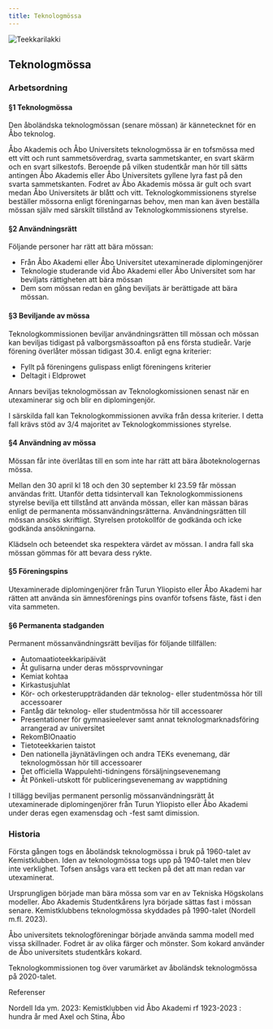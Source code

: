 ```yaml
---
title: Teknologmössa
---
```

![Teekkarilakki](/teekkarihattu.jpg)

## Teknologmössa

### Arbetsordning

#### §1 Teknologmössa

Den åboländska teknologmössan (senare mössan) är kännetecknet för en Åbo teknolog.

Åbo Akademis och Åbo Universitets teknologmössa är en tofsmössa med ett vitt och runt sammetsöverdrag, svarta sammetskanter, en svart skärm och en svart silkestofs. Beroende på vilken studentkår man hör till sätts antingen Åbo Akademis eller Åbo Universitets gyllene lyra fast på den svarta sammetskanten. Fodret av Åbo Akademis mössa är gult och svart medan Åbo Universitets är blått och vitt. Teknologkommissionens styrelse beställer mössorna enligt föreningarnas behov, men man kan även beställa mössan själv med särskilt tillstånd av Teknologkommissionens styrelse.

#### §2 Användningsrätt

Följande personer har rätt att bära mössan:

* Från Åbo Akademi eller Åbo Universitet utexaminerade diplomingenjörer
* Teknologie studerande vid Åbo Akademi eller Åbo Universitet som har beviljats rättigheten att bära mössan
* Dem som mössan redan en gång beviljats är berättigade att bära mössan.

#### §3 Beviljande av mössa

Teknologkommissionen beviljar användningsrätten till mössan och mössan kan beviljas tidigast på valborgsmässoafton på ens första studieår. Varje förening överlåter mössan tidigast 30.4. enligt egna kriterier:

* Fyllt på föreningens gulispass enligt föreningens kriterier
* Deltagit i Eldprowet

Annars beviljas teknologmössan av Teknologkomissionen senast när en utexaminerar sig och blir en diplomingenjör.

I särskilda fall kan Teknologkommissionen avvika från dessa kriterier. I detta fall krävs stöd av 3/4 majoritet av Teknologkommissiones styrelse.

#### §4 Användning av mössa

Mössan får inte överlåtas till en som inte har rätt att bära åboteknologernas mössa.

Mellan den 30 april kl 18 och den 30 september kl 23.59 får mössan användas fritt. Utanför detta tidsintervall kan Teknologkommissionens styrelse bevilja ett tillstånd att använda mössan, eller kan mässan bäras enligt de permanenta mössanvändningsrätterna. Användningsrätten till mössan ansöks skriftligt. Styrelsen protokollför de godkända och icke godkända ansökningarna.

Klädseln och beteendet ska respektera värdet av mössan. I andra fall ska mössan gömmas för att bevara dess rykte.

#### §5 Föreningspins

Utexaminerade diplomingenjörer från Turun Yliopisto eller Åbo Akademi har rätten att använda sin ämnesförenings pins ovanför tofsens fäste, fäst i den vita sammeten.

#### §6 Permanenta stadganden

Permanent mössanvändningsrätt beviljas för följande tillfällen:

* Automaatioteekkaripäivät
* Åt gulisarna under deras mössprvovningar
* Kemiat kohtaa
* Kirkastusjuhlat
* Kör- och orkesteruppträdanden där teknolog- eller studentmössa hör till accessoarer
* Fantåg där teknolog- eller studentmössa hör till accessoarer
* Presentationer för gymnasieelever samt annat teknologmarknadsföring arrangerad av universitet
* RekomBIOnaatio
* Tietoteekkarien taistot
* Den nationella jäynätävlingen och andra TEKs evenemang, där teknologmössan hör till accessoarer
* Det officiella Wappulehti-tidningens försäljningsevenemang
* Åt Pönkeli-utskott för publiceringsevenemang av wapptidning

I tillägg beviljas permanent personlig mössanvändningsrätt åt utexaminerade diplomingenjörer från Turun Yliopisto eller Åbo Akademi under deras egen examensdag och -fest samt dimission.



### Historia

Första gången togs en åboländsk teknologmössa i bruk på 1960-talet av Kemistklubben. Iden av teknologmössa togs upp på 1940-talet men blev inte verklighet. Tofsen ansågs vara ett tecken på det att man redan var utexaminerat. 

Ursprungligen började man bära mössa som var en av Tekniska Högskolans modeller. Åbo Akademis Studentkårens lyra började sättas fast i mössan senare. Kemistklubbens teknologmössa skyddades på 1990-talet (Nordell m.fl. 2023). 

Åbo universitets teknologföreningar började använda samma modell med vissa skillnader. Fodret är av olika färger och mönster. Som kokard använder de Åbo universitets studentkårs kokard.

Teknologkommissionen tog över varumärket av åboländsk teknologmössa på 2020-talet.



Referenser

Nordell Ida ym. 2023: Kemistklubben vid Åbo Akademi rf 1923-2023 : hundra år med Axel och Stina, Åbo
